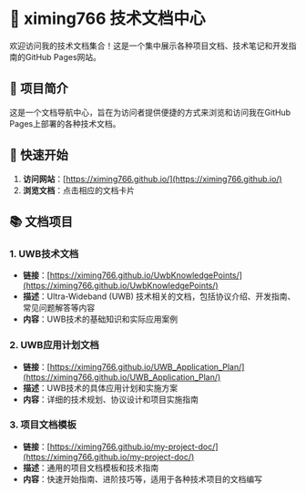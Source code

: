 # 🚀 ximing766 技术文档中心

欢迎访问我的技术文档集合！这是一个集中展示各种项目文档、技术笔记和开发指南的GitHub Pages网站。

## 📖 项目简介

这是一个文档导航中心，旨在为访问者提供便捷的方式来浏览和访问我在GitHub Pages上部署的各种技术文档。

## 🚀 快速开始

1. **访问网站**：[https://ximing766.github.io/](https://ximing766.github.io/)
2. **浏览文档**：点击相应的文档卡片

## 📚 文档项目

### 1. UWB技术文档
- **链接**：[https://ximing766.github.io/UwbKnowledgePoints/](https://ximing766.github.io/UwbKnowledgePoints/)
- **描述**：Ultra-Wideband (UWB) 技术相关的文档，包括协议介绍、开发指南、常见问题解答等内容
- **内容**：UWB技术的基础知识和实际应用案例

### 2. UWB应用计划文档
- **链接**：[https://ximing766.github.io/UWB_Application_Plan/](https://ximing766.github.io/UWB_Application_Plan/)
- **描述**：UWB技术的具体应用计划和实施方案
- **内容**：详细的技术规划、协议设计和项目实施指南

### 3. 项目文档模板
- **链接**：[https://ximing766.github.io/my-project-doc/](https://ximing766.github.io/my-project-doc/)
- **描述**：通用的项目文档模板和技术指南
- **内容**：快速开始指南、进阶技巧等，适用于各种技术项目的文档编写




